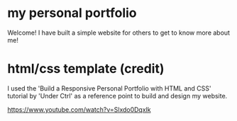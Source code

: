 # my personal portfolio

Welcome! I have built a simple website for others to get to know more about me!

# html/css template (credit)

I used the 'Build a Responsive Personal Portfolio with HTML and CSS' tutorial by 'Under Ctrl' as a reference point to build and design my website.

https://www.youtube.com/watch?v=Slxdo0Dqxlk

